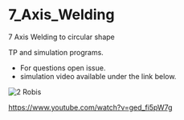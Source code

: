 # 7_Axis_Welding
7 Axis Welding to circular shape


TP and simulation programs. 

* For questions open issue. 
* simulation video available under the link below. 

![2 Robis](https://i.ytimg.com/vi/ged_fi5pW7g/hqdefault.jpg?sqp=-oaymwEcCNACELwBSFXyq4qpAw4IARUAAIhCGAFwAcABBg==&rs=AOn4CLChBFLmVW4UKhqaDhBjzGC3Rtg6ow)


https://www.youtube.com/watch?v=ged_fi5pW7g
